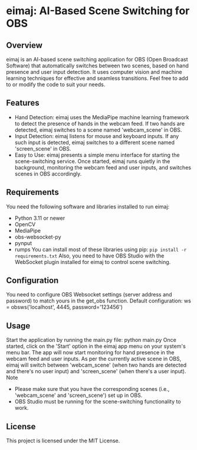 # eimaj: AI-Based Scene Switching for OBS

## Overview

eimaj is an AI-based scene switching application for OBS (Open Broadcast Software) that automatically switches between two scenes, based on hand presence and user input detection. It uses computer vision and machine learning techniques for effective and seamless transitions. Feel free to add to or modify the code to suit your needs.

## Features

- Hand Detection: eimaj uses the MediaPipe machine learning framework to detect the presence of hands in the webcam feed. If two hands are detected, eimaj switches to a scene named 'webcam_scene' in OBS.
- Input Detection: eimaj listens for mouse and keyboard inputs. If any such input is detected, eimaj switches to a different scene named 'screen_scene' in OBS.
- Easy to Use: eimaj presents a simple menu interface for starting the scene-switching service. Once started, eimaj runs quietly in the background, monitoring the webcam feed and user inputs, and switches scenes in OBS accordingly.

## Requirements

You need the following software and libraries installed to run eimaj:
- Python 3.11 or newer
- OpenCV
- MediaPipe
- obs-websocket-py
- pynput
- rumps
You can install most of these libraries using pip:
`pip install -r requirements.txt`
Also, you need to have OBS Studio with the WebSocket plugin installed for eimaj to control scene switching.

## Configuration

You need to configure OBS Websocket settings (server address and password) to match yours in the ﻿get_obs function.
Default configuration:
ws = obsws('localhost', 4445, password='123456')

## Usage

Start the application by running the ﻿main.py file:
python main.py
Once started, click on the 'Start' option in the eimaj app menu on your system's menu bar. The app will now start monitoring for hand presence in the webcam feed and user inputs.
As per the currently active scene in OBS, eimaj will switch between 'webcam_scene' (when two hands are detected and there's no user input) and 'screen_scene' (when there's a user input).
Note
- Please make sure that you have the corresponding scenes (i.e., 'webcam_scene' and 'screen_scene') set up in OBS.
- OBS Studio must be running for the scene-switching functionality to work.

## License

This project is licensed under the MIT License.
